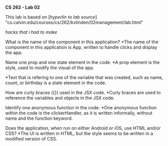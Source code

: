 **CS 262 - Lab 02**

This lab is based on [*hyperlin to lab source*] "cs.calvin.edu/courses/cs/262/kvlinden/02management/lab.html"

*hacks that i had to make*

What is the name of the component in this application?
*The name of the component in this application is App, written to handle clicks and display the app.

Name one prop and one state element in the code.
*A prop element is the style, used to modify the visual of the app.

*Text that is refering to one of the variable that was created, such as name, count, or birthday is a state element in the code.

How are curly braces ({}) used in the JSX code.
*Curly braces are used to reference the variables and objects in the JSX code.

Identify one anonymous function in the code.
*One anonymous function within the code is the clickerHandler, as it is written informally, without name and the function keyword.

Does the application, when run on either Android or iOS, use HTML and/or CSS?
*The UI is written in HTML, but the style seems to be written in a modified version of CSS.